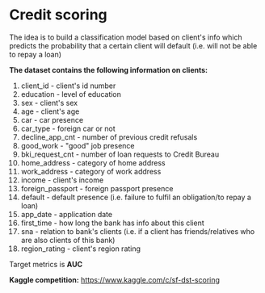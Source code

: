 # Credit scoring

The idea is to build a classification model based on client's info which predicts the probability that a certain client will default (i.e. will not be able to repay a loan)

**The dataset contains the following information on clients:**

1. client_id - client's id number
2. education - level of education
3. sex - client's sex
4. age - client's age
5. car - car presence
6. car_type - foreign car or not
7. decline_app_cnt - number of previous credit refusals
8. good_work - "good" job presence
9. bki_request_cnt - number of loan requests to Credit Bureau
10. home_address - category of home address
11. work_address - category of work address
12. income - client's income
13. foreign_passport - foreign passport presence
14. default - default presence (i.e. failure to fulfil an obligation/to repay a loan)
15. app_date - application date
16. first_time - how long the bank has info about this client
17. sna - relation to bank's clients (i.e. if a client has friends/relatives who are also clients of this bank)
18. region_rating - client's region rating

Target metrics is **AUC**



**Kaggle competition:** https://www.kaggle.com/c/sf-dst-scoring
